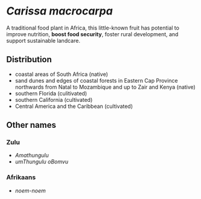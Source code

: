 # *Carissa macrocarpa*

A traditional food plant in Africa, this little-known fruit has potential to improve nutrition, **boost food security**, foster rural development, and support sustainable landcare.

## Distribution
* coastal areas of South Africa (native)
* sand dunes and edges of coastal forests in Eastern Cap Province northwards from Natal to Mozambique and up to Zair and Kenya (native)
* southern Florida (culitivated)
* southern California (cultivated)
* Central America and the Caribbean (cultivated)

## Other names

### Zulu
* *Amathungulu*
* *umThungulu oBomvu*

### Afrikaans
* *noem-noem*


